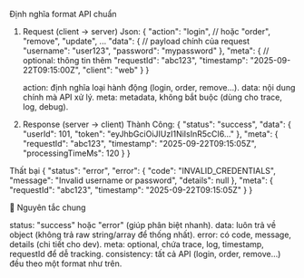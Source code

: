 Định nghĩa format API chuẩn

1. Request (client → server)
Json:
	{
	  "action": "login",        // hoặc "order", "remove", "update", ...
	  "data": {                 // payload chính của request
		"username": "user123",
		"password": "mypassword"
	  },
	  "meta": {                 // optional: thông tin thêm
		"requestId": "abc123",
		"timestamp": "2025-09-22T09:15:00Z",
		"client": "web"
	  }
	}
	
	action: định nghĩa loại hành động (login, order, remove…).
	data: nội dung chính mà API xử lý.
	meta: metadata, không bắt buộc (dùng cho trace, log, debug).

2. Response (server → client)
Thành Công:
	{
	  "status": "success",
	  "data": {
		"userId": 101,
		"token": "eyJhbGciOiJIUzI1NiIsInR5cCI6..."
	  },
	  "meta": {
		"requestId": "abc123",
		"timestamp": "2025-09-22T09:15:05Z",
		"processingTimeMs": 120
	  }
	}
	
Thất bại
	{
	  "status": "error",
	  "error": {
		"code": "INVALID_CREDENTIALS",
		"message": "Invalid username or password",
		"details": null
	  },
	  "meta": {
		"requestId": "abc123",
		"timestamp": "2025-09-22T09:15:05Z"
	  }
	}

📐 Nguyên tắc chung

status: "success" hoặc "error" (giúp phân biệt nhanh).
data: luôn trả về object (không trả raw string/array để thống nhất).
error: có code, message, details (chi tiết cho dev).
meta: optional, chứa trace, log, timestamp, requestId để dễ tracking.
consistency: tất cả API (login, order, remove…) đều theo một format như trên.
